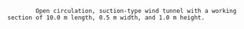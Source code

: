 
            Open circulation, suction-type wind tunnel with a working section of 10.0 m length, 0.5 m width, and 1.0 m height.
       